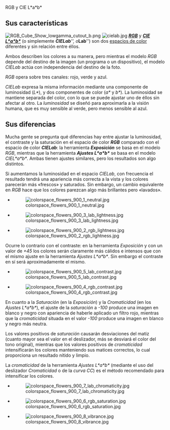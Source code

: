 <div class="pagetitle">

RGB y CIE L\*a\*b\*

</div>

## Sus características

![](RGB_Cube_Show_lowgamma_cutout_b.png "RGB_Cube_Show_lowgamma_cutout_b.png")
![](cielab.jpg "cielab.jpg")
*[**RGB**](https://en.wikipedia.org/wiki/RGB_color_space)* y *[**CIE
L\*a\*b\***](https://es.wikipedia.org/wiki/Espacio_de_color_Lab)* (o
simplemente ***CIELab**'', o***Lab**'') son dos [espacios de
color](https://es.wikipedia.org/wiki/Espacio_de_color) diferentes y sin
relación entre éllos.

Ambos describen los colores a su manera, pero mientras el modelo *RGB*
depende del destino de la imagen (un programa o un dispositivo), el
modelo *CIELab* actúa con independencia del destino de la foto.

*RGB* opera sobre tres canales: rojo, verde y azul.

*CIELab* expresa la misma información mediante una componente de
luminosidad (*L\**), y dos componentes de color (*a\** y *b\**). La
luminosidad se mantiene separada del color, con lo que se puede ajustar
uno de éllos sin afectar al otro. La *luminosidad* se diseñó para
aproximarla a la visión humana, que es muy sensible al verde, pero menos
sensible al azul.

## Sus diferencias

Mucha gente se pregunta qué diferencias hay entre ajustar la
luminosidad, el contraste y la saturación en el espacio de color
***RGB*** comparado con el espacio de color ***CIELab***: la herramienta
***Exposición*** se basa en el modelo *RGB*, mientras que la herramienta
***Ajustes L\*a\*b\**** se basa en el modelo *CIEL\*a\*b\**. Ambas
tienen ajustes similares, pero los resultados son algo distintos.

Si aumentamos la luminosidad en el espacio *CIELab*, con frecuencia el
resultado tendrá una apariencia más correcta a la vista y los colores
parecerán más «frescos» y saturados. Sin embargo, un cambio equivalente
en *RGB* hace que los colores parezcan algo más brillantes pero
«lavados».

<div>

- <figure>
  <img src="colorspace_flowers_900_1_neutral.jpg"
  title="colorspace_flowers_900_1_neutral.jpg" />
  <figcaption>colorspace_flowers_900_1_neutral.jpg</figcaption>
  </figure>

- <figure>
  <img src="colorspace_flowers_900_3_lab_lightness.jpg"
  title="colorspace_flowers_900_3_lab_lightness.jpg" />
  <figcaption>colorspace_flowers_900_3_lab_lightness.jpg</figcaption>
  </figure>

- <figure>
  <img src="colorspace_flowers_900_2_rgb_lightness.jpg"
  title="colorspace_flowers_900_2_rgb_lightness.jpg" />
  <figcaption>colorspace_flowers_900_2_rgb_lightness.jpg</figcaption>
  </figure>

</div>

Ocurre lo contrario con el contraste: en la herramienta *Exposición* y
con un valor de *+45* los colores serán claramente más cálidos e
intensos que con el mismo ajuste en la herramienta *Ajustes L\*a\*b\**.
Sin embargo el contraste en sí será aproximadamente el mismo.

<div>

- <figure>
  <img src="colorspace_flowers_900_5_lab_contrast.jpg"
  title="colorspace_flowers_900_5_lab_contrast.jpg" />
  <figcaption>colorspace_flowers_900_5_lab_contrast.jpg</figcaption>
  </figure>

- <figure>
  <img src="colorspace_flowers_900_4_rgb_contrast.jpg"
  title="colorspace_flowers_900_4_rgb_contrast.jpg" />
  <figcaption>colorspace_flowers_900_4_rgb_contrast.jpg</figcaption>
  </figure>

</div>

En cuanto a la *Saturación* (en la *Exposición*) y la *Cromaticidad* (en
los *Ajustes L\*a\*b\**), el ajuste de la *saturación* a *-100* produce
una imagen en blanco y negro con apariencia de haberle aplicado un
filtro rojo, mientras que la *cromaticidad* situada en el valor *-100*
produce una imagen en blanco y negro más neutra.

Los valores positivos de *saturación* causarán desviaciones del matiz
(cuanto mayor sea el valor en el deslizador, más se desviará el color
del tono original), mientras que los valores positivos de *cromaticidad*
intensificarán los colores manteniendo sus matices correctos, lo cual
proporciona un resultado nítido y limpio.

La *cromaticidad* de la herramienta *Ajustes L\*a\*b\** (mediante el uso
del deslizador *Cromaticidad* o de la *curva CC*) es el método
recomendado para intensificar los colores.

<div>

- <figure>
  <img src="colorspace_flowers_900_7_lab_chromaticity.jpg"
  title="colorspace_flowers_900_7_lab_chromaticity.jpg" />
  <figcaption>colorspace_flowers_900_7_lab_chromaticity.jpg</figcaption>
  </figure>

- <figure>
  <img src="colorspace_flowers_900_6_rgb_saturation.jpg"
  title="colorspace_flowers_900_6_rgb_saturation.jpg" />
  <figcaption>colorspace_flowers_900_6_rgb_saturation.jpg</figcaption>
  </figure>

- <figure>
  <img src="colorspace_flowers_900_8_vibrance.jpg"
  title="colorspace_flowers_900_8_vibrance.jpg" />
  <figcaption>colorspace_flowers_900_8_vibrance.jpg</figcaption>
  </figure>

</div>